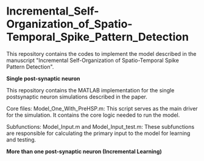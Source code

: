 # Incremental_Self-Organization_of_Spatio-Temporal_Spike_Pattern_Detection

This repository contains the codes to implement the model described in the manuscript "Incremental Self-Organization of Spatio-Temporal Spike Pattern Detection".

**Single post-synaptic neuron**

This repository contains the MATLAB implementation for the single postsynaptic neuron simulations described in the paper.

Core files:
Model_One_With_PreHSP.m: This script serves as the main driver for the simulation. It contains the core logic needed to run the model.

Subfunctions:
Model_Input.m and Model_Input_test.m: These subfunctions are responsible for calculating the primary input to the model for learning and testing.

**More than one post-synaptic neuron (Incremental Learning)**


